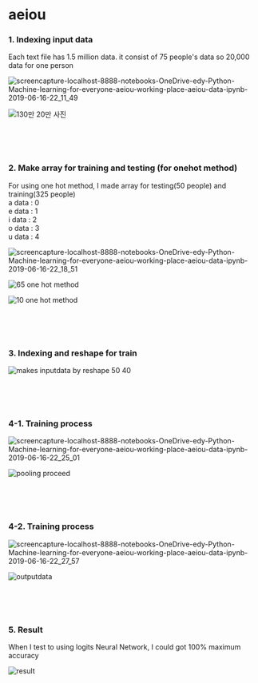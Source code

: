 # aeiou

<h3>1. Indexing input data</h3>

<p> Each text file has 1.5 million data. it consist of 75 people's data so 20,000 data for one person</p>

![screencapture-localhost-8888-notebooks-OneDrive-edy-Python-Machine-learning-for-everyone-aeiou-working-place-aeiou-data-ipynb-2019-06-16-22_11_49](https://user-images.githubusercontent.com/49590432/59564613-e5add100-9083-11e9-9239-d9f78c15c4fd.png)

![130만 20만 사진](https://user-images.githubusercontent.com/49590432/59564543-09244c00-9083-11e9-81d5-e4426cd61a8d.PNG)

<br><br><br>

<h3>2. Make array for training and testing (for onehot method)</h3>

<p> For using one hot method, I made array for testing(50 people) and training(325 people) <br> a data : 0 <br> e data : 1 <br> 
  i data : 2 <br> o data : 3 <br> u data : 4
</p>

![screencapture-localhost-8888-notebooks-OneDrive-edy-Python-Machine-learning-for-everyone-aeiou-working-place-aeiou-data-ipynb-2019-06-16-22_18_51](https://user-images.githubusercontent.com/49590432/59564697-ea26b980-9084-11e9-8a17-6e44941b0c74.png)


![65 one hot method](https://user-images.githubusercontent.com/49590432/59564542-09244c00-9083-11e9-9ac6-a7f9f00b3cd1.PNG)


![10 one hot method](https://user-images.githubusercontent.com/49590432/59564541-09244c00-9083-11e9-8358-28b57dc5dcb4.PNG)

<br><br><br>

<h3>3. Indexing and reshape for train</h3>

![makes inputdata by reshape 50 40](https://user-images.githubusercontent.com/49590432/59564544-09bce280-9083-11e9-8722-1d841843b09a.PNG)


<br><br><br>

<h3>4-1. Training process</h3>

![screencapture-localhost-8888-notebooks-OneDrive-edy-Python-Machine-learning-for-everyone-aeiou-working-place-aeiou-data-ipynb-2019-06-16-22_25_01](https://user-images.githubusercontent.com/49590432/59564767-c44de480-9085-11e9-84ed-c369db1799d5.png)

![pooling proceed](https://user-images.githubusercontent.com/49590432/59564540-088bb580-9083-11e9-837f-bcd1ef7a7219.PNG)

<br><br><br>

<h3>4-2. Training process</h3>

![screencapture-localhost-8888-notebooks-OneDrive-edy-Python-Machine-learning-for-everyone-aeiou-working-place-aeiou-data-ipynb-2019-06-16-22_27_57](https://user-images.githubusercontent.com/49590432/59564799-17c03280-9086-11e9-81d6-033be2b47451.png)


![outputdata](https://user-images.githubusercontent.com/49590432/59564545-09bce280-9083-11e9-9bf4-6e4f8a01395c.PNG)

<br><br><br>

<h3>5. Result</h3>

<p> When I test to using logits Neural Network, I could got 100% maximum accuracy </p>

![result](https://user-images.githubusercontent.com/49590432/59564813-52c26600-9086-11e9-9b69-07cb30069de9.PNG)
